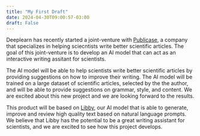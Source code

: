 ```yaml
---
title: "My First Draft"
date: 2024-04-30T09:00:57-03:00
draft: False
---
```


Deeplearn has recently started a joint-venture with [Publicase](https://publicaseinternational.com/services/capacitacao-publicase), a company that specializes in helping sciecntists write better scientific articles. The goal of this joint-venture is to develop an AI model that can act as an interactive writing assitant for scientists. 

The AI model will be able to help scientists write better scientific articles by providing suggestions on how to improve their writing. The AI model will be trained on a large dataset of scientific articles, selected by the the author, and will be able to provide suggestions on grammar, style, and content. We are excited about this new project and we are looking forward to the results.

This product will be based on [Libby](/team/libby.md), our AI model that is able to generate, improve and review high quality text based on natural language prompts. We believe that Libby has the potential to be a great writing assistant for scientists, and we are excited to see how this project develops.